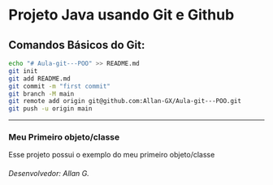 # Projeto Java usando Git e Github

## Comandos Básicos do Git:
```bash
echo "# Aula-git---POO" >> README.md
git init
git add README.md
git commit -m "first commit"
git branch -M main
git remote add origin git@github.com:Allan-GX/Aula-git---POO.git
git push -u origin main
```
<hr/>

### Meu Primeiro objeto/classe
Esse projeto possui o exemplo do meu primeiro objeto/classe
###### Desenvolvedor: Allan G.
